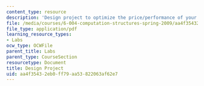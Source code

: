 ```yaml
---
content_type: resource
description: 'Design project to optimize the price/performance of your Beta design. '
file: /media/courses/6-004-computation-structures-spring-2009/aa4f35432eb0ff79aa53822063af62e7_MIT6_004s09_lab_project.pdf
file_type: application/pdf
learning_resource_types:
- Labs
ocw_type: OCWFile
parent_title: Labs
parent_type: CourseSection
resourcetype: Document
title: Design Project
uid: aa4f3543-2eb0-ff79-aa53-822063af62e7
---
```

